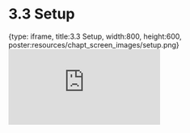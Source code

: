 # 3.3 Setup
 
{type: iframe, title:3.3 Setup, width:800, height:600, poster:resources/chapt_screen_images/setup.png}
![](https://mccoy-lab.github.io/hgv_modules/no_toc/setup.html)
 

 

